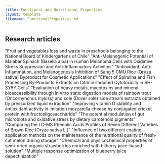 ```yaml
---
title: Functional and Nutritional Properties
layout: template
filename: FunctionalProperties.md
--- 
```


## Research articles
"Fruit and vegetables loss and waste in preschools belonging to the National Board of Kindergartens of Chile"
"Anti-Melanogenic Potential of Malabar Spinach (Basella alba) in Human Melanoma Cells with Oxidative Stress Suppression and Anti-Inflammatory Activities"
"Antioxidant, Anti-Inflammation, and Melanogenesis Inhibition of Sang 5 CMU Rice (Oryza sativa) Byproduct for Cosmetic Applications"
"Effect of Spirulina and Fish Processing By-Products Extracts on Citrinin-Induced Cytotoxicity in SH-SY5Y Cells"
"Evaluation of heavy metals, mycotoxins and mineral bioaccessibility through in vitro static digestion models of rainbow trout (Oncorhynchus mykiss) and sole (Dover sole) side stream extracts obtained by pressurized liquid extraction"
"Improving vitamin D stability and antioxidant activity in imitation mozzarella cheese by conjugated cricket protein with fructooligosaccharide"
"The potential modulation of gut microbiota and oxidative stress by dietary carotenoid pigments"
"Comparing the LC-MS Phenolic Acids Profiles of Seven Different Varieties of Brown Rice (Oryza sativa L.)"
"Influence of two different coating application methods on the maintenance of the nutritional quality of fresh‐cut melon during storage"
"Chemical and physicochemical properties of semi-dried organic strawberries enriched with bilberry juice-based solution"
"Multiple response optimization of blueberry juice depectinization"